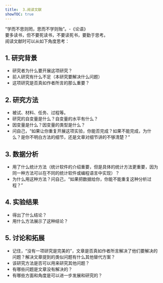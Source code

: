 ```yaml
---
title:  3.阅读文献
showTOC: true
---
```


“学而不思则罔，思而不学则殆”。-《论语》\
要多读书，但不要死读书，不要读死书，要勤于思考。\
阅读文献时可以从如下角度思考：

## 1. 研究背景

- 研究者为什么要开展这项研究？
- 前人研究有什么不足（本研究要解决什么问题）
- 这项研究是否真如作者所言的那么重要？

## 2. 研究方法

- 被试、材料、任务、过程等。
- 研究的自变量是什么？自变量的水平有什么？
- 因变量是什么？因变量的类型是什么？
- 问自己，“如果让你重复开展这项实验，你能否完成？如果不能完成，为什么？是你不明白方法的细节，还是文章对细节讲的不够清楚？”

## 3. 数据分析

- 用了什么统计方法（统计软件的介绍重要，但是具体的统计方法更重要，因为同一种方法可以在不同的统计软件或编程语言中实现）？
- 为什么用这种方法？问自己，“如果把数据给你，你能不能重复这种分析过程？”

## 4. 实验结果

- 得出了什么结论？
- 用什么方法展示了这种结论？

## 5. 讨论和拓展

- 记住，“没有一项研究是完美的”，文章是否真如作者所言解决了他们要解决的问题？解决文章提到的类似问题有什么其他替代方案？
- 该研究方法是否可以用来研究其他问题？
- 有哪些问题是文章没有解决的？
- 有哪些方面和角度是可以进一步发展和研究的？